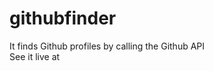 # githubfinder
It finds Github profiles by calling the Github API<br>
See it live at <a href="https://stefanobisio.github.io/githubfinder" target="_blank">
